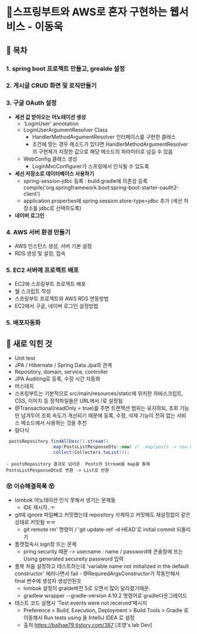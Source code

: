 # &#128216;스프링부트와 AWS로 혼자 구현하는 웹서비스 - 이동욱

## &#127754; 목차
### 1. spring boot 프로젝트 만들고, grealde 설정

### 2. 게시글 CRUD 화면 및 로직만들기

### 3. 구글 OAuth 설정
- __세션 값 받아오는 어노테이션 생성__
    - 'LoginUser' annotation
    - LoginUserArgumentResolver Class
        - HandlerMethodArgumentResolver 인터페이스를 구현한 클래스
        - 조건에 맞는 경우 메소드가 있다면 HandlerMethodArgumentResolver의 구현체가 지정한 값으로 해당 메소드의 파라미터로 넘길 수 있음
    - WebConfig 클래스 생성
        - LoginMvcConfigurer가 스프링에서 인식될 수 있도록 
- __세선 저장소로 데이터베이스 사용하기__
  - spring-session-jdbc 등록 : build.gradle에 의존성 등록
        compile('org.springframework.boot:spring-boot-starter-oauth2-client')
  - application.properties에 spring.session.store-type=jdbc 추가 (세선 저장소를 jdbc로 선택하도록)
- __네이버 로그인__

### 4. AWS 서버 환경 만들기
- AWS 인스턴스 생성, 서버 기본 설정
- RDS 생성 및 설정, 접속

### 5. EC2 서버에 프로젝트 배포
- EC2에 스프링부트 프로젝트 배포
- 쉘 스크립트 작성
- 스프링부트 프로젝트와 AWS RDS 연동방법
- EC2에서 구글, 네이버 로그인 설정방법

### 5. 배포자동화


## &#127775; 새로 익힌 것
- Unit test
- JPA / Hibernate / Spring Data Jpa의 관계
- Repository, domain, service, controller
- JPA Auditing로 등록, 수정 시간 자동화
- 머스테치
- 스프링부트는 기본적으로 src/main/resources/static에 위치한 자바스크립트, CSS, 이미지 등 정적파일들은 URL에서 /로 설정됨
- @Transactional(readOnly = true)를 주면 트랜잭션 범위는 유지하되, 조회 기능만 남겨두어 조회 속도가 개선되기 때문에 등록, 수정, 삭제 기능이 전혀 없는 서비스 메소드에서 사용하는 것을 추천
- 람다식
 ```java
  postsRepository.findAllDesc().stream() 
                  .map(PostsListResponseDto::new) // .map(posts -> new PostsListResponseDto(posts))
                  .collect(Collectors.toList());
  ```
    - postsRepository 결과로 넘어온  Posts의 Stream을 map을 통해 PostsListPesponseDto로 변환 -> List로 반환


### &#128565; 이슈해결목록 &#128565;
- lombok 어노테이션 인식 못해서 생기는 문제들 
    - IDE 재시작..ㅜ
- git에 ignore 파일빼고 커밋했는데 repository 삭제하고 커밋해도 재설정없이 같은 상태로 커밋됨 ㅠㅠ
    - git remote rm' 명령어 / 'git update-ref -d HEAD'로 initial commit 되돌리기
- 톰캣접속시 sign창 뜨는 문제
    - pring security 때문 -> username : name / password에 콘솔창에 뜨는 Using generated secureity password 입력
- 롬복 처음 설정하고 테스트하는데 'variable name not initialized in the default constructor' 에러나면서 fail - @RequiredArgsConstructor가 작동안해서 final 변수에 생성자 생성안된듯
    - lombok 설정이 gralde버전 5로 오면서 많이 달라졌기때문. 
    - gradlew wrapper --gradle-version 4.10.2   명령어로 gradle다운그레이드
- 테스트 코드 실행시 'Test events were not received'메시지
    -  Preference > Build, Execution, Deployment > Build Tools > Gradle 로 이동해서 Run tests using 을 IntelliJ IDEA 로 설정
    - 출처 https://balhae79.tistory.com/387 [조영's lab Dev]